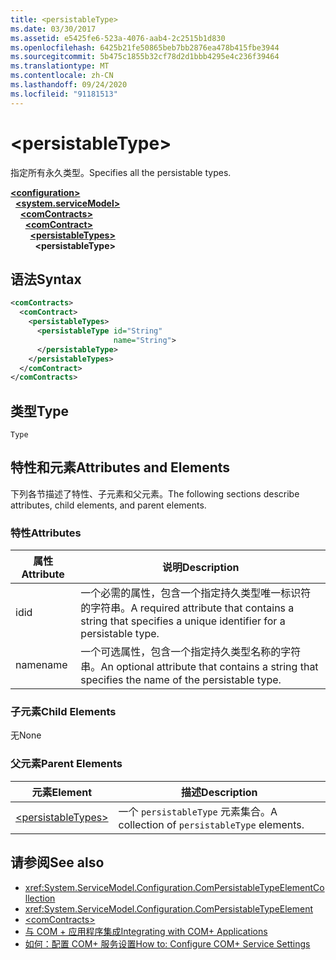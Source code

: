 ```yaml
---
title: <persistableType>
ms.date: 03/30/2017
ms.assetid: e5425fe6-523a-4076-aab4-2c2515b1d830
ms.openlocfilehash: 6425b21fe50865beb7bb2876ea478b415fbe3944
ms.sourcegitcommit: 5b475c1855b32cf78d2d1bbb4295e4c236f39464
ms.translationtype: MT
ms.contentlocale: zh-CN
ms.lasthandoff: 09/24/2020
ms.locfileid: "91181513"
---
```

# \<persistableType>

<span data-ttu-id="01444-101">指定所有永久类型。</span><span class="sxs-lookup"><span data-stu-id="01444-101">Specifies all the persistable types.</span></span>  
  
[**\<configuration>**](../configuration-element.md)\
&nbsp;&nbsp;[**\<system.serviceModel>**](system-servicemodel.md)\
&nbsp;&nbsp;&nbsp;&nbsp;[**\<comContracts>**](comcontracts.md)\
&nbsp;&nbsp;&nbsp;&nbsp;&nbsp;&nbsp;[**\<comContract>**](comcontract.md)\
&nbsp;&nbsp;&nbsp;&nbsp;&nbsp;&nbsp;&nbsp;&nbsp;[**\<persistableTypes>**](persistabletypes.md)\
&nbsp;&nbsp;&nbsp;&nbsp;&nbsp;&nbsp;&nbsp;&nbsp;&nbsp;&nbsp;**\<persistableType>**  
  
## <a name="syntax"></a><span data-ttu-id="01444-102">语法</span><span class="sxs-lookup"><span data-stu-id="01444-102">Syntax</span></span>  
  
```xml  
<comContracts>
  <comContract>
    <persistableTypes>
      <persistableType id="String"
                       name="String">
      </persistableType>
    </persistableTypes>
  </comContract>
</comContracts>
```  
  
## <a name="type"></a><span data-ttu-id="01444-103">类型</span><span class="sxs-lookup"><span data-stu-id="01444-103">Type</span></span>  

 `Type`  
  
## <a name="attributes-and-elements"></a><span data-ttu-id="01444-104">特性和元素</span><span class="sxs-lookup"><span data-stu-id="01444-104">Attributes and Elements</span></span>  

 <span data-ttu-id="01444-105">下列各节描述了特性、子元素和父元素。</span><span class="sxs-lookup"><span data-stu-id="01444-105">The following sections describe attributes, child elements, and parent elements.</span></span>  
  
### <a name="attributes"></a><span data-ttu-id="01444-106">特性</span><span class="sxs-lookup"><span data-stu-id="01444-106">Attributes</span></span>  
  
|<span data-ttu-id="01444-107">属性</span><span class="sxs-lookup"><span data-stu-id="01444-107">Attribute</span></span>|<span data-ttu-id="01444-108">说明</span><span class="sxs-lookup"><span data-stu-id="01444-108">Description</span></span>|  
|---------------|-----------------|  
|<span data-ttu-id="01444-109">id</span><span class="sxs-lookup"><span data-stu-id="01444-109">id</span></span>|<span data-ttu-id="01444-110">一个必需的属性，包含一个指定持久类型唯一标识符的字符串。</span><span class="sxs-lookup"><span data-stu-id="01444-110">A required attribute that contains a string that specifies a unique identifier for a persistable type.</span></span>|  
|<span data-ttu-id="01444-111">name</span><span class="sxs-lookup"><span data-stu-id="01444-111">name</span></span>|<span data-ttu-id="01444-112">一个可选属性，包含一个指定持久类型名称的字符串。</span><span class="sxs-lookup"><span data-stu-id="01444-112">An optional attribute that contains a string that specifies the name of the persistable type.</span></span>|  
  
### <a name="child-elements"></a><span data-ttu-id="01444-113">子元素</span><span class="sxs-lookup"><span data-stu-id="01444-113">Child Elements</span></span>  

 <span data-ttu-id="01444-114">无</span><span class="sxs-lookup"><span data-stu-id="01444-114">None</span></span>  
  
### <a name="parent-elements"></a><span data-ttu-id="01444-115">父元素</span><span class="sxs-lookup"><span data-stu-id="01444-115">Parent Elements</span></span>  
  
|<span data-ttu-id="01444-116">元素</span><span class="sxs-lookup"><span data-stu-id="01444-116">Element</span></span>|<span data-ttu-id="01444-117">描述</span><span class="sxs-lookup"><span data-stu-id="01444-117">Description</span></span>|  
|-------------|-----------------|  
|[\<persistableTypes>](persistabletypes.md)|<span data-ttu-id="01444-118">一个 `persistableType` 元素集合。</span><span class="sxs-lookup"><span data-stu-id="01444-118">A collection of `persistableType` elements.</span></span>|  
  
## <a name="see-also"></a><span data-ttu-id="01444-119">请参阅</span><span class="sxs-lookup"><span data-stu-id="01444-119">See also</span></span>

- <xref:System.ServiceModel.Configuration.ComPersistableTypeElementCollection>
- <xref:System.ServiceModel.Configuration.ComPersistableTypeElement>
- [\<comContracts>](comcontracts.md)
- [<span data-ttu-id="01444-120">与 COM + 应用程序集成</span><span class="sxs-lookup"><span data-stu-id="01444-120">Integrating with COM+ Applications</span></span>](../../../wcf/feature-details/integrating-with-com-plus-applications.md)
- [<span data-ttu-id="01444-121">如何：配置 COM+ 服务设置</span><span class="sxs-lookup"><span data-stu-id="01444-121">How to: Configure COM+ Service Settings</span></span>](../../../wcf/feature-details/how-to-configure-com-service-settings.md)

